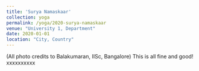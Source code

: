 ```yaml
---
title: 'Surya Namaskaar'
collection: yoga
permalink: /yoga/2020-surya-namaskaar
venue: "University 1, Department"
date: 2020-01-01
location: "City, Country"
---
```


(All photo credits to Balakumaran, IISc, Bangalore) 
This is all fine and good!
xxxxxxxxxx